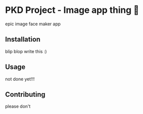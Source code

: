 # PKD Project - Image app thing 🤯

epic image face maker app

## Installation

blip blop write this :)

## Usage

not done yet!!!

## Contributing
please don't
